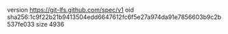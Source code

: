 version https://git-lfs.github.com/spec/v1
oid sha256:1c9f22b21b9413504edd6647612fc6f5e27a974da91e7856603b9c2b537fe033
size 4936

